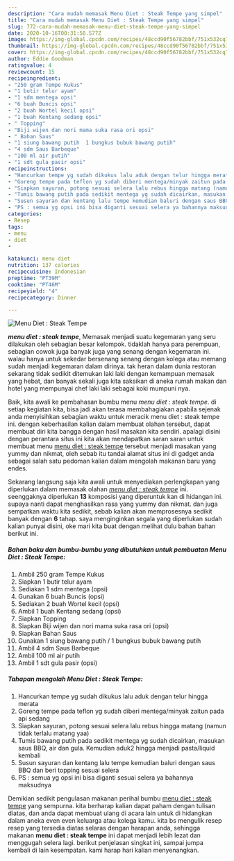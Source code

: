 ```yaml
---
description: "Cara mudah memasak Menu Diet : Steak Tempe yang simpel"
title: "Cara mudah memasak Menu Diet : Steak Tempe yang simpel"
slug: 772-cara-mudah-memasak-menu-diet-steak-tempe-yang-simpel
date: 2020-10-16T00:31:58.577Z
image: https://img-global.cpcdn.com/recipes/48ccd90f56782bbf/751x532cq70/menu-diet-steak-tempe-foto-resep-utama.jpg
thumbnail: https://img-global.cpcdn.com/recipes/48ccd90f56782bbf/751x532cq70/menu-diet-steak-tempe-foto-resep-utama.jpg
cover: https://img-global.cpcdn.com/recipes/48ccd90f56782bbf/751x532cq70/menu-diet-steak-tempe-foto-resep-utama.jpg
author: Eddie Goodman
ratingvalue: 4
reviewcount: 15
recipeingredient:
- "250 gram Tempe Kukus"
- "1 butir telur ayam"
- "1 sdm mentega opsi"
- "6 buah Buncis opsi"
- "2 buah Wortel kecil opsi"
- "1 buah Kentang sedang opsi"
- " Topping"
- "Biji wijen dan nori mama suka rasa ori opsi"
- " Bahan Saus"
- "1 siung bawang putih  1 bungkus bubuk bawang putih"
- "4 sdm Saus Barbeque"
- "100 ml air putih"
- "1 sdt gula pasir opsi"
recipeinstructions:
- "Hancurkan tempe yg sudah dikukus lalu aduk dengan telur hingga merata"
- "Goreng tempe pada teflon yg sudah diberi mentega/minyak zaitun pada api sedang"
- "Siapkan sayuran, potong sesuai selera lalu rebus hingga matang (namun tidak terlalu matang yaa)"
- "Tumis bawang putih pada sedikit mentega yg sudah dicairkan, masukan saus BBQ, air dan gula. Kemudian aduk2 hingga menjadi pasta/liquid kembali"
- "Susun sayuran dan kentang lalu tempe kemudian baluri dengan saus BBQ dan beri topping sesuai selera"
- "PS : semua yg opsi ini bisa diganti sesuai selera ya bahannya maksudnya"
categories:
- Resep
tags:
- menu
- diet
- 

katakunci: menu diet  
nutrition: 137 calories
recipecuisine: Indonesian
preptime: "PT39M"
cooktime: "PT46M"
recipeyield: "4"
recipecategory: Dinner

---
```



![Menu Diet : Steak Tempe](https://img-global.cpcdn.com/recipes/48ccd90f56782bbf/751x532cq70/menu-diet-steak-tempe-foto-resep-utama.jpg)

<b><i>menu diet : steak tempe</i></b>, Memasak menjadi suatu kegemaran yang seru dilakukan oleh sebagian besar kelompok. tidaklah hanya para perempuan, sebagian cowok juga banyak juga yang senang dengan kegemaran ini. walau hanya untuk sekedar bersenang senang dengan kolega atau memang sudah menjadi kegemaran dalam dirinya. tak heran dalam dunia restoran sekarang tidak sedikit ditemukan laki laki dengan kemampuan memasak yang hebat, dan banyak sekali juga kita saksikan di aneka rumah makan dan hotel yang mempunyai chef laki laki sebagai koki mumpuni nya.

Baik, kita awali ke pembahasan bumbu menu <i>menu diet : steak tempe</i>. di setiap kegiatan kita, bisa jadi akan terasa membahagiakan apabila sejenak anda menyisihkan sebagian waktu untuk meracik menu diet : steak tempe ini. dengan keberhasilan kalian dalam membuat olahan tersebut, dapat membuat diri kita bangga dengan hasil masakan kita sendiri. apalagi disini dengan perantara situs ini kita akan mendapatkan saran saran untuk membuat menu <u>menu diet : steak tempe</u> tersebut menjadi masakan yang yummy dan nikmat, oleh sebab itu tandai alamat situs ini di gadget anda sebagai salah satu pedoman kalian dalam mengolah makanan baru yang endes.




Sekarang langsung saja kita awali untuk menyediakan perlengkapan yang diperlukan dalam memasak olahan <u><i>menu diet : steak tempe</i></u> ini. seenggaknya diperlukan <b>13</b> komposisi yang diperuntuk kan di hidangan ini. supaya nanti dapat menghasilkan rasa yang yummy dan nikmat. dan juga sempatkan waktu kita sedikit, sebab kalian akan memprosesnya sedikit banyak dengan <b>6</b> tahap. saya menginginkan segala yang diperlukan sudah kalian punyai disini, oke mari kita buat dengan melihat dulu bahan bahan berikut ini.

<!--inarticleads1-->

##### Bahan baku dan bumbu-bumbu yang dibutuhkan untuk pembuatan Menu Diet : Steak Tempe:

1. Ambil 250 gram Tempe Kukus
1. Siapkan 1 butir telur ayam
1. Sediakan 1 sdm mentega (opsi)
1. Gunakan 6 buah Buncis (opsi)
1. Sediakan 2 buah Wortel kecil (opsi)
1. Ambil 1 buah Kentang sedang (opsi)
1. Siapkan  Topping
1. Siapkan Biji wijen dan nori mama suka rasa ori (opsi)
1. Siapkan  Bahan Saus
1. Gunakan 1 siung bawang putih / 1 bungkus bubuk bawang putih
1. Ambil 4 sdm Saus Barbeque
1. Ambil 100 ml air putih
1. Ambil 1 sdt gula pasir (opsi)




<!--inarticleads2-->

##### Tahapan mengolah Menu Diet : Steak Tempe:

1. Hancurkan tempe yg sudah dikukus lalu aduk dengan telur hingga merata
1. Goreng tempe pada teflon yg sudah diberi mentega/minyak zaitun pada api sedang
1. Siapkan sayuran, potong sesuai selera lalu rebus hingga matang (namun tidak terlalu matang yaa)
1. Tumis bawang putih pada sedikit mentega yg sudah dicairkan, masukan saus BBQ, air dan gula. Kemudian aduk2 hingga menjadi pasta/liquid kembali
1. Susun sayuran dan kentang lalu tempe kemudian baluri dengan saus BBQ dan beri topping sesuai selera
1. PS : semua yg opsi ini bisa diganti sesuai selera ya bahannya maksudnya




Demikian sedikit pengulasan makanan perihal bumbu <u>menu diet : steak tempe</u> yang sempurna. kita berharap kalian dapat paham dengan tulisan diatas, dan anda dapat membuat ulang di acara lain untuk di hidangkan dalam aneka even even keluarga atau kolega kamu. kita bs mengulik resep resep yang tersedia diatas selaras dengan harapan anda, sehingga makanan <b>menu diet : steak tempe</b> ini dapat menjadi lebih lezat dan menggugah selera lagi. berikut penjelasan singkat ini, sampai jumpa kembali di lain kesempatan. kami harap hari kalian menyenangkan.

